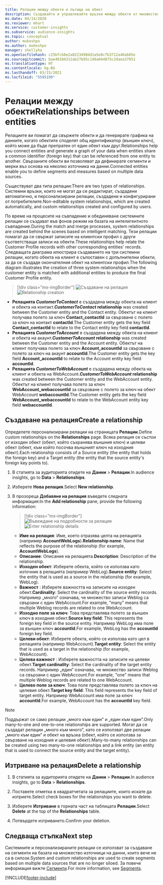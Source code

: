 ```yaml
---
title: Релации между обекти и пътища на обект
description: Създавайте и управлявайте връзки между обекти от множество източници на данни.
ms.date: 04/14/2020
ms.reviewer: mhart
ms.service: customer-insights
ms.subservice: audience-insights
ms.topic: conceptual
author: mukeshpo
ms.author: mukeshpo
manager: shellyha
ms.openlocfilehash: c25bfcb8e2a8223498dd1a5e8cfb3712a40ab85e
ms.sourcegitcommit: bae40184312ab27b95c140a044875c2daea37951
ms.translationtype: HT
ms.contentlocale: bg-BG
ms.lasthandoff: 03/15/2021
ms.locfileid: "5595199"
---
```

# <a name="relationships-between-entities"></a><span data-ttu-id="8f0cf-103">Релации между обекти</span><span class="sxs-lookup"><span data-stu-id="8f0cf-103">Relationships between entities</span></span>

<span data-ttu-id="8f0cf-104">Релациите ви помагат да свържете обекти и да генерирате графика на данните, когато обектите споделят общ идентификатор (външен ключ), който може да бъде препратен от един обект към друг.</span><span class="sxs-lookup"><span data-stu-id="8f0cf-104">Relationships help you connect entities and generate a graph of your data when entities share a common identifier (foreign key) that can be referenced from one entity to another.</span></span> <span data-ttu-id="8f0cf-105">Свързаните обекти ви позволяват да дефинирате сегменти и мерки въз основа на няколко източника на данни.</span><span class="sxs-lookup"><span data-stu-id="8f0cf-105">Connected entities enable you to define segments and measures based on multiple data sources.</span></span>

<span data-ttu-id="8f0cf-106">Съществуват два типа релации:</span><span class="sxs-lookup"><span data-stu-id="8f0cf-106">There are two types of relationships.</span></span> <span data-ttu-id="8f0cf-107">Системни връзки, които не могат да се редактират, създадени автоматично, и персонализирани релации, създадени и конфигурирани от потребителите.</span><span class="sxs-lookup"><span data-stu-id="8f0cf-107">Non-editable system relationships, which are created automatically, and custom relationships created and configured by users.</span></span>

<span data-ttu-id="8f0cf-108">По време на процесите на съвпадение и обединяване системните релации се създават във фонов режим на базата на интелигентното съвпадение.</span><span class="sxs-lookup"><span data-stu-id="8f0cf-108">During the match and merge processes, system relationships are created behind the scenes based on intelligent matching.</span></span> <span data-ttu-id="8f0cf-109">Тези релации помагат да се свържат записите на клиентски профил с други съответстващи записи на обекти.</span><span class="sxs-lookup"><span data-stu-id="8f0cf-109">These relationships help relate the Customer Profile records with other corresponding entities' records.</span></span> <span data-ttu-id="8f0cf-110">Следващата диаграма илюстрира създаването на три системни релации, когато обекта на клиент е съпоставен с допълнителни обекти, за да се създаде окончателния обект на клиентски профил.</span><span class="sxs-lookup"><span data-stu-id="8f0cf-110">The following diagram illustrates the creation of three system relationships when the customer entity is matched with additional entities to produce the final Customer Profile entity.</span></span>

> [!div class="mx-imgBorder"]
> <span data-ttu-id="8f0cf-111">![Създаване на релация](media/relationships-entities-merge.png "Създаване на релация")</span><span class="sxs-lookup"><span data-stu-id="8f0cf-111">![Relationship creation](media/relationships-entities-merge.png "Relationship creation")</span></span>

- <span data-ttu-id="8f0cf-112">**Релацията *CustomerToContact*** е създадена между обекта на клиент и обекта на контакт.</span><span class="sxs-lookup"><span data-stu-id="8f0cf-112">***CustomerToContact* relationship** was created between the Customer entity and the Contact entity.</span></span> <span data-ttu-id="8f0cf-113">Обектът на клиент получава полето за ключ **Contact_contactId** за свързване с полето за ключ на контакт **contactId**.</span><span class="sxs-lookup"><span data-stu-id="8f0cf-113">The Customer entity gets the key field **Contact_contactId** to relate to the Contact entity key field **contactId**.</span></span>
- <span data-ttu-id="8f0cf-114">**Релацията *CustomerToAccount*** е създадена между обекта на клиент и обекта на акаунт.</span><span class="sxs-lookup"><span data-stu-id="8f0cf-114">***CustomerToAccount* relationship** was created between the Customer entity and the Account entity.</span></span> <span data-ttu-id="8f0cf-115">Обектът на клиент получава полето за ключ **Account_accountId** за свързване с полето за ключ на акаунт **accountId**.</span><span class="sxs-lookup"><span data-stu-id="8f0cf-115">The Customer entity gets the key field **Account_accountId** to relate to the Account entity key field **accountId**.</span></span>
- <span data-ttu-id="8f0cf-116">**Релацията *CustomerToWebAccount*** е създадена между обекта на клиент и обекта на WebAccount.</span><span class="sxs-lookup"><span data-stu-id="8f0cf-116">***CustomerToWebAccount* relationship** was created between the Customer entity and the WebAccount entity.</span></span> <span data-ttu-id="8f0cf-117">Обектът на клиент получава полето за ключ **WebAccount_webaccountId** за свързване с полето за ключ на обект WebAccount **webaccountId**.</span><span class="sxs-lookup"><span data-stu-id="8f0cf-117">The Customer entity gets the key field **WebAccount_webaccountId** to relate to the WebAccount entity key field **webaccountId**.</span></span>

## <a name="create-a-relationship"></a><span data-ttu-id="8f0cf-118">Създаване на релация</span><span class="sxs-lookup"><span data-stu-id="8f0cf-118">Create a relationship</span></span>

<span data-ttu-id="8f0cf-119">Определете персонализирани релации на страницата **Релации**.</span><span class="sxs-lookup"><span data-stu-id="8f0cf-119">Define custom relationships on the **Relationships** page.</span></span> <span data-ttu-id="8f0cf-120">Всяка релация се състои от изходен обект (обект, който съхранява външния ключ) и целеви обект (обект, към който посочва външният ключ на изходния обект).</span><span class="sxs-lookup"><span data-stu-id="8f0cf-120">Each relationship consists of a Source entity (the entity that holds the foreign key) and a Target entity (the entity that the source entity's foreign key points to).</span></span>

1. <span data-ttu-id="8f0cf-121">В статията за аудиторията отидете на **Данни** > **Релации**.</span><span class="sxs-lookup"><span data-stu-id="8f0cf-121">In audience insights, go to **Data** > **Relationships**.</span></span>

2. <span data-ttu-id="8f0cf-122">Изберете **Нова релация**.</span><span class="sxs-lookup"><span data-stu-id="8f0cf-122">Select **New relationship**.</span></span>

3. <span data-ttu-id="8f0cf-123">В прозореца **Добавяне на релация** въведете следната информация:</span><span class="sxs-lookup"><span data-stu-id="8f0cf-123">In the **Add relationship** pane, provide the following information:</span></span>

   > [!div class="mx-imgBorder"]
   > <span data-ttu-id="8f0cf-124">![Въвеждане на подробности за релация](media/relationships-add.png "Въвеждане на подробности за релация")</span><span class="sxs-lookup"><span data-stu-id="8f0cf-124">![Enter relationship details](media/relationships-add.png "Enter relationship details")</span></span>

   - <span data-ttu-id="8f0cf-125">**Име на релация**: Име, което отразява целта на релацията (например **AccountWebLogs**).</span><span class="sxs-lookup"><span data-stu-id="8f0cf-125">**Relationship name**: Name that reflects the purpose of the relationship (for example, **AccountWebLogs**).</span></span>
   - <span data-ttu-id="8f0cf-126">**Описание**: Описание на релацията.</span><span class="sxs-lookup"><span data-stu-id="8f0cf-126">**Description**: Description of the relationship.</span></span>
   - <span data-ttu-id="8f0cf-127">**Изходен обект**: Изберете обекта, който се използва като източник в релацията (например WebLog).</span><span class="sxs-lookup"><span data-stu-id="8f0cf-127">**Source entity**: Select the entity that is used as a source in the relationship (for example, WebLog).</span></span>
   - <span data-ttu-id="8f0cf-128">**Важност** : Изберете важността на записите на изходен обект.</span><span class="sxs-lookup"><span data-stu-id="8f0cf-128">**Cardinality**: Select the cardinality of the source entity records.</span></span> <span data-ttu-id="8f0cf-129">Например „много“ означава, че множество записи Weblog са свързани с един WebAccount.</span><span class="sxs-lookup"><span data-stu-id="8f0cf-129">For example, "many" means that multiple Weblog records are related to one WebAccount.</span></span>
   - <span data-ttu-id="8f0cf-130">**Изходно поле за ключ**: Това представлява полето за външен ключ в изходния обект.</span><span class="sxs-lookup"><span data-stu-id="8f0cf-130">**Source key field**: This represents the foreign key field in the source entity.</span></span> <span data-ttu-id="8f0cf-131">Например WebLog има поле за външен ключ **accountId**.</span><span class="sxs-lookup"><span data-stu-id="8f0cf-131">For example, WebLog has the **accountId** foreign key field.</span></span>
   - <span data-ttu-id="8f0cf-132">**Целеви обект**: Изберете обекта, който се използва като цел в релацията (например WebAccount).</span><span class="sxs-lookup"><span data-stu-id="8f0cf-132">**Target entity**: Select the entity that is used as a target in the relationship (for example, WebAccount).</span></span>
   - <span data-ttu-id="8f0cf-133">**Целева важност** : Изберете важността на записите на целеви обект.</span><span class="sxs-lookup"><span data-stu-id="8f0cf-133">**Target cardinality**: Select the cardinality of the target entity records.</span></span> <span data-ttu-id="8f0cf-134">Например „един“ означава, че множество записи Weblog са свързани с един WebAccount.</span><span class="sxs-lookup"><span data-stu-id="8f0cf-134">For example, "one" means that multiple Weblog records are related to one WebAccount.</span></span>
   - <span data-ttu-id="8f0cf-135">**Целево поле за ключ**: Това поле представлява полето за ключ на целевия обект.</span><span class="sxs-lookup"><span data-stu-id="8f0cf-135">**Target key field**: This field represents the key field of target entity.</span></span> <span data-ttu-id="8f0cf-136">Например WebAccount има поле за ключ **accountId**.</span><span class="sxs-lookup"><span data-stu-id="8f0cf-136">For example, WebAccount has the **accountId** key field.</span></span>

> [!NOTE]
> <span data-ttu-id="8f0cf-137">Поддържат се само релации „много към един” и „един към един”.</span><span class="sxs-lookup"><span data-stu-id="8f0cf-137">Only many-to-one and one-to-one relationships are supported.</span></span> <span data-ttu-id="8f0cf-138">Могат да се създадат релации „много към много”, като се използват две релации „много към един” и обект на връзка (обект, който се използва за свързване на изходния и целевия обект).</span><span class="sxs-lookup"><span data-stu-id="8f0cf-138">Many-to-many relationships can be created using two many-to-one relationships and a link entity (an entity that is used to connect the source entity and the target entity).</span></span>

## <a name="delete-a-relationship"></a><span data-ttu-id="8f0cf-139">Изтриване на релация</span><span class="sxs-lookup"><span data-stu-id="8f0cf-139">Delete a relationship</span></span>

1. <span data-ttu-id="8f0cf-140">В статията за аудиторията отидете на **Данни** > **Релации**.</span><span class="sxs-lookup"><span data-stu-id="8f0cf-140">In audience insights, go to **Data** > **Relationships**.</span></span>

2. <span data-ttu-id="8f0cf-141">Поставете отметка в квадратчетата за релациите, които искате да изтриете.</span><span class="sxs-lookup"><span data-stu-id="8f0cf-141">Select check boxes for the relationships you want to delete.</span></span>

3. <span data-ttu-id="8f0cf-142">Изберете **Изтриване** в горната част на таблицата **Релации**.</span><span class="sxs-lookup"><span data-stu-id="8f0cf-142">Select **Delete** at the top of the **Relationships** table.</span></span>

4. <span data-ttu-id="8f0cf-143">Потвърдете изтриването.</span><span class="sxs-lookup"><span data-stu-id="8f0cf-143">Confirm your deletion.</span></span>

## <a name="next-step"></a><span data-ttu-id="8f0cf-144">Следваща стъпка</span><span class="sxs-lookup"><span data-stu-id="8f0cf-144">Next step</span></span>

<span data-ttu-id="8f0cf-145">Системните и персонализираните релации се използват за създаване на сегменти на базата на множество източници на данни, които вече не са в силози.</span><span class="sxs-lookup"><span data-stu-id="8f0cf-145">System and custom relationships are used to create segments based on multiple data sources that are no longer siloed.</span></span> <span data-ttu-id="8f0cf-146">За повече информация вижте [Сегменти](segments.md).</span><span class="sxs-lookup"><span data-stu-id="8f0cf-146">For more information, see [Segments](segments.md).</span></span>


[!INCLUDE[footer-include](../includes/footer-banner.md)]